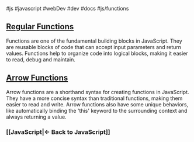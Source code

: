 #js #javascript #webDev #dev #docs #js/functions

## [Regular Functions](Regular%20Functions.md)

Functions are one of the fundamental building blocks in JavaScript. They are reusable blocks of code that can accept input parameters and return values. Functions help to organize code into logical blocks, making it easier to read, debug and maintain.

## [Arrow Functions](Arrow%20Functions.md)

Arrow functions are a shorthand syntax for creating functions in JavaScript. They have a more concise syntax than traditional functions, making them easier to read and write. Arrow functions also have some unique behaviors, like automatically binding the 'this' keyword to the surrounding context and always returning a value.



### [[JavaScript|<- Back to JavaScript]]